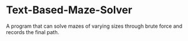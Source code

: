 # Text-Based-Maze-Solver
A program that can solve mazes of varying sizes through brute force and records the final path.
